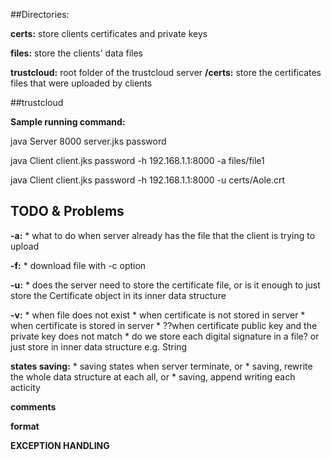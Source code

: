 ##Directories:

__certs:__ store clients certificates and private keys

__files:__ store the clients' data files 

__trustcloud:__ root folder of the trustcloud server
    __/certs:__ store the certificates files that were uploaded by clients



##trustcloud

__Sample running command:__

java Server 8000 server.jks password

java Client client.jks password -h 192.168.1.1:8000 -a files/file1

java Client client.jks password -h 192.168.1.1:8000 -u certs/Aole.crt


## TODO & Problems

__-a:__
    *   what to do when server already has the file that the client is trying to upload

__-f:__
    *   download file with -c option

__-u:__
    *   does the server need to store the certificate file, or is it enough to just store the Certificate
        object in its inner data structure

__-v:__
    *   when file does not exist
    *   when certificate is not stored in server
    *   when certificate is stored in server
    *   ??when certificate public key and the private key does not match
    *   do we store each digital signature in a file? or just store in inner data structure e.g. String

__states saving:__
    *   saving states when server terminate, or
    *   saving, rewrite the whole data structure at each all, or
    *   saving, append writing each acticity

__comments__

__format__

__EXCEPTION HANDLING__

